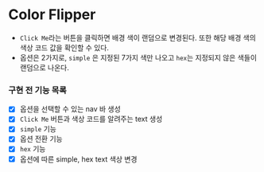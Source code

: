 # Color Flipper

- `Click Me`라는 버튼을 클릭하면 배경 색이 랜덤으로 변경된다. 또한 해당 배경 색의 색상 코드 값을 확인할 수 있다.
- 옵션은 2가지로, `simple` 은 지정된 7가지 색만 나오고 `hex`는 지정되지 않은 색들이 랜덤으로 나온다.

### 구현 전 기능 목록

- [x] 옵션을 선택할 수 있는 nav 바 생성
- [x] `Click Me` 버튼과 색상 코드를 알려주는 text 생성
- [x] `simple` 기능
- [x] 옵션 전환 기능
- [x] `hex` 기능
- [x] 옵션에 따른 simple, hex text 색상 변경
